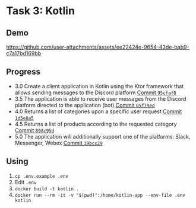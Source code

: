 # Task 3: Kotlin

## Demo

https://github.com/user-attachments/assets/ee22424e-9654-43de-bab9-c7a17bd169bb

## Progress

- 3.0 Create a client application in Kotlin using the Ktor framework that allows sending messages to the Discord platform [Commit `95cfaf8`](https://github.com/vkazakevich/ebiznes/commit/95cfaf83fce5f6123a60b4fa97a5ef5d4aad2900)
- 3.5 The application is able to receive user messages from the Discord platform directed to the application (bot) [Commit `05f79ed`](https://github.com/vkazakevich/ebiznes/commit/05f79edd5b9d76ec748e87909a66cc2b3332ea93)
- 4.0 Returns a list of categories upon a specific user request [Commit `1d5e8a5`](https://github.com/vkazakevich/ebiznes/commit/1d5e8a5286368b8a857493194d6debb6dfc2f5d9)
- 4.5 Returns a list of products according to the requested category [Commit `898c95d`](https://github.com/vkazakevich/ebiznes/commit/898c95db5dbd7f7eec561d96714a75511b67d2a5)
- 5.0 The application will additionally support one of the platforms: Slack, Messenger, Webex [Commit `39bcc29`](https://github.com/vkazakevich/ebiznes/commit/39bcc29aa963e467f1519f02aaa0a3364a707a57)

## Using

1. `cp .env.example .env`
2. Edit `.env`
3. `docker build -t kotlin .`
4. `docker run --rm -it -v "$(pwd)":/home/kotlin-app --env-file .env kotlin`